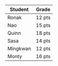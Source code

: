 | Student | Grade |
|----------|----------|
| Ronak | 12 pts |
| Nao | 15 pts |
| Quinn | 18 pts |
| Sasa | 14 pts |
| Mingkwan | 12 pts |
| Monty | 16 pts |

